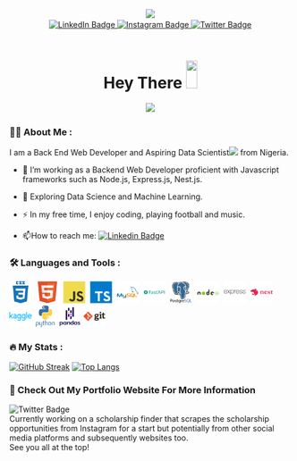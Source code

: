 <div id="header" align="center">
  <img src="https://media.giphy.com/media/qgQUggAC3Pfv687qPC/giphy.gif" width="100"/>

  <div id="badges">
  <a href="https://www.linkedin.com/in/anthony-okeh-292455236?lipi=urn%3Ali%3Apage%3Ad_flagship3_profile_view_base_contact_details%3B%2FCadNM3vQ6umYIZoTQUKXQ%3D%3D">
  <img src="https://img.shields.io/badge/LinkedIn-darkblue?style=for-the-badge&logo=linkedin&logoColor=white" alt="LinkedIn Badge"/>
  </a>
  <a href="https://www.instagram.com/okeh.a/">
  <img src="https://img.shields.io/badge/Instagram-purple?style=for-the-badge&logo=instagram&logoColor=white" alt="Instagram Badge"/>
  </a>
   
  <a href="https://twitter.com/WeDieHereLasLas">
  <img src="https://img.shields.io/badge/Twitter-blue?style=for-the-badge&logo=twitter&logoColor=white" alt="Twitter Badge"/>
  </a>
</div>
<img src="https://komarev.com/ghpvc/?username=Okeha&style=flat-square&color=blue" alt=""/>
<h1>
  Hey There
  <img src="https://media.giphy.com/media/hvRJCLFzcasrR4ia7z/giphy.gif" width="20px" height="50px"/>
</h1>
  <div align="center">
 <img src="https://media.giphy.com/media/mYhd1NHQkHmZLiqN7M/giphy-downsized.gif"/>
</div>

</div>

### :man_technologist: About Me :
I am a Back End Web Developer and Aspiring Data Scientist<img src="https://media.giphy.com/media/WUlplcMpOCEmTGBtBW/giphy.gif" width="30"> from Nigeria.
- :telescope: I’m working as a Backend Web Developer proficient with Javascript frameworks such as Node.js, Express.js, Nest.js.

- :seedling: Exploring Data Science and Machine Learning.

- :zap: In my free time, I enjoy coding, playing football and music.

- :mailbox:How to reach me: [![Linkedin Badge](https://img.shields.io/badge/-Anthony-blue?style=flat&logo=Linkedin&logoColor=white)](https://www.linkedin.com/in/anthony-okeh-292455236?lipi=urn%3Ali%3Apage%3Ad_flagship3_profile_view_base_contact_details%3B%2FCadNM3vQ6umYIZoTQUKXQ%3D%3D)


### :hammer_and_wrench: Languages and Tools :
<div>
<img src="https://github.com/devicons/devicon/blob/master/icons/css3/css3-plain-wordmark.svg"  title="CSS3" alt="CSS" width="40" height="40"/>&nbsp;
  <img src="https://github.com/devicons/devicon/blob/master/icons/html5/html5-original.svg" title="HTML5" alt="HTML" width="40" height="40"/>&nbsp;
   <img src="https://github.com/devicons/devicon/blob/master/icons/javascript/javascript-original.svg" title="JavaScript" alt="JavaScript" width="40" height="40"/>&nbsp;
   <img src="https://github.com/devicons/devicon/blob/master/icons/typescript/typescript-original.svg" title="TypeScript" alt="TypeScript" width="40" height="40"/>&nbsp;
   <img src="https://github.com/devicons/devicon/blob/master/icons/mysql/mysql-original-wordmark.svg" title="MySQL"  alt="MySQL" width="40" height="40"/>&nbsp;
  <img src="https://github.com/devicons/devicon/blob/master/icons/fastapi/fastapi-original-wordmark.svg" title="FAST API"  alt="FAST API" width="40" height="40"/>&nbsp;
  <img src="https://github.com/devicons/devicon/blob/master/icons/postgresql/postgresql-original-wordmark.svg" title="PostgreSQL"  alt="PostgreSQL" width="40" height="40"/>&nbsp;
  <img src="https://github.com/devicons/devicon/blob/master/icons/nodejs/nodejs-original-wordmark.svg" title="NodeJS" alt="NodeJS" width="40" height="40"/>&nbsp;
   <img src="https://github.com/devicons/devicon/blob/master/icons/express/express-original-wordmark.svg" style="background-color:white;" title="ExpressJS" alt="ExpressJS" width="40" height="40"/>&nbsp;
    <img src="https://github.com/devicons/devicon/blob/master/icons/nestjs/nestjs-plain-wordmark.svg" title="NestJS" **alt="NestJS" width="40" height="40"/>
  <img src="https://github.com/devicons/devicon/blob/master/icons/kaggle/kaggle-original-wordmark.svg" title="Kaggle" **alt="Kaggle" width="40" height="40"/>
  <img src="https://github.com/devicons/devicon/blob/master/icons/python/python-original-wordmark.svg" title="Python" **alt="Python" width="40" height="40"/>
  <img src="https://github.com/devicons/devicon/blob/master/icons/pandas/pandas-original-wordmark.svg" title="Pandas" **alt="Pandas" width="40" height="40"/>
<img src="https://github.com/devicons/devicon/blob/master/icons/git/git-original-wordmark.svg" title="Git" **alt="Git" width="40" height="40"/>
</div>

### :fire: My Stats :
[![GitHub Streak](https://streak-stats.demolab.com/?user=Okeha&theme=dark&background=000000&currStreakNum=2FD3EB&fire=pink&sideLabels=F00)](https://git.io/streak-stats)
[![Top Langs](https://github-readme-stats.vercel.app/api/top-langs/?username=Okeha&layout=compact&theme=vision-friendly-dark)](https://github.com/anuraghazra/github-readme-stats)


### :eyes: Check Out My Portfolio Website For More Information
<a href="https://okeh-anthony-portfolio.netlify.app/" style="text-decoration:none;">
<div>
  <img src="https://img.shields.io/badge/Portfolio-darkgray?style=for-the-badge" alt="Twitter Badge"/>
</div>
</a>
<div>
Currently working on a scholarship finder that scrapes the scholarship opportunities from Instagram for a start but potentially from other social media platforms and subsequently websites too.
</div>
<div>See you all at the top!
</div>

